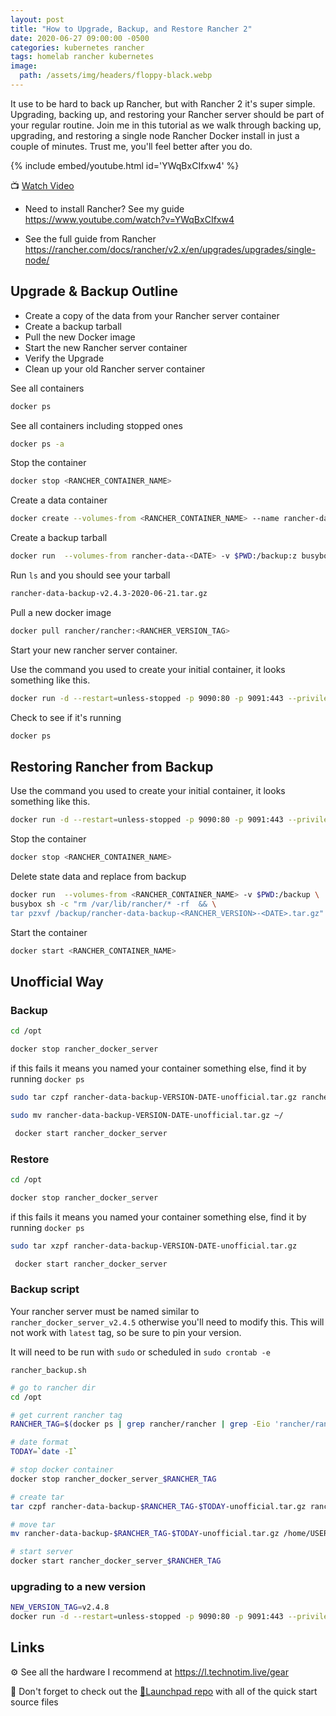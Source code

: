 ```yaml
---
layout: post
title: "How to Upgrade, Backup, and Restore Rancher 2"
date: 2020-06-27 09:00:00 -0500
categories: kubernetes rancher
tags: homelab rancher kubernetes
image:
  path: /assets/img/headers/floppy-black.webp
---
```


It use to be hard to back up Rancher, but with Rancher 2 it's super simple.  Upgrading, backing up, and restoring your Rancher server should be part of your regular routine.  Join me in this tutorial as we walk through backing up, upgrading, and restoring a single node Rancher Docker install in just a couple of minutes.  Trust me, you'll feel better after you do.

{% include embed/youtube.html id='YWqBxCIfxw4' %}

📺 [Watch Video](https://www.youtube.com/watch?v=YWqBxCIfxw4)

* Need to install Rancher?  See my guide <https://www.youtube.com/watch?v=YWqBxCIfxw4>

* See the full guide from Rancher <https://rancher.com/docs/rancher/v2.x/en/upgrades/upgrades/single-node/>

## Upgrade & Backup Outline

* Create a copy of the data from your Rancher server container
* Create a backup tarball
* Pull the new Docker image
* Start the new Rancher server container
* Verify the Upgrade
* Clean up your old Rancher server container

See all containers

```bash
docker ps
```

See all containers including stopped ones

```bash
docker ps -a
```

Stop the container

```bash
docker stop <RANCHER_CONTAINER_NAME>
```

Create a data container

```bash
docker create --volumes-from <RANCHER_CONTAINER_NAME> --name rancher-data-<DATE> rancher/rancher:<RANCHER_CONTAINER_TAG>
```

Create a backup tarball

```bash
docker run  --volumes-from rancher-data-<DATE> -v $PWD:/backup:z busybox tar pzcvf /backup/rancher-data-backup-<RANCHER_VERSION>-<DATE>.tar.gz /var/lib/rancher

```

Run `ls` and you should see your tarball

```bash
rancher-data-backup-v2.4.3-2020-06-21.tar.gz
```

Pull a new docker image

```bash
docker pull rancher/rancher:<RANCHER_VERSION_TAG>
```

Start your new rancher server container.

Use the command you used to create your initial container, it looks something like this.

```bash
docker run -d --restart=unless-stopped -p 9090:80 -p 9091:443 --privileged -v /opt/rancher:/var/lib/rancher --name=rancher_docker_server rancher/rancher:<RANCHER_VERSION>
```

Check to see if it's running

```bash
docker ps
```

## Restoring Rancher from Backup

Use the command you used to create your initial container, it looks something like this.

```bash
docker run -d --restart=unless-stopped -p 9090:80 -p 9091:443 --privileged -v /opt/rancher:/var/lib/rancher --name=rancher_docker_server rancher/rancher:<RANCHER_VERSION>
```

Stop the container

```bash
docker stop <RANCHER_CONTAINER_NAME>
```

Delete state data and replace from backup

```bash
docker run  --volumes-from <RANCHER_CONTAINER_NAME> -v $PWD:/backup \
busybox sh -c "rm /var/lib/rancher/* -rf  && \
tar pzxvf /backup/rancher-data-backup-<RANCHER_VERSION>-<DATE>.tar.gz"
```

Start the container

```bash
docker start <RANCHER_CONTAINER_NAME>
```

## Unofficial Way

### Backup

```bash
cd /opt
```

```bash
docker stop rancher_docker_server
```

if this fails it means you named your container something else, find it by running `docker ps`

```bash
sudo tar czpf rancher-data-backup-VERSION-DATE-unofficial.tar.gz rancher
```

```bash
sudo mv rancher-data-backup-VERSION-DATE-unofficial.tar.gz ~/
```

```bash
 docker start rancher_docker_server
```

### Restore

```bash
cd /opt
```

```bash
docker stop rancher_docker_server
```

if this fails it means you named your container something else, find it by running `docker ps`

```bash
sudo tar xzpf rancher-data-backup-VERSION-DATE-unofficial.tar.gz 
```

```bash
 docker start rancher_docker_server
```

### Backup script

Your rancher server must be named similar to `rancher_docker_server_v2.4.5` otherwise you'll need to modify this.
This will not work with `latest` tag, so be sure to pin your version.

It will need to be run with `sudo` or scheduled in `sudo crontab -e`

`rancher_backup.sh`

```bash
# go to rancher dir
cd /opt

# get current rancher tag
RANCHER_TAG=$(docker ps | grep rancher/rancher | grep -Eio 'rancher/rancher:.{0,6}' | sed 's/rancher\/rancher://g')

# date format
TODAY=`date -I`

# stop docker container
docker stop rancher_docker_server_$RANCHER_TAG

# create tar
tar czpf rancher-data-backup-$RANCHER_TAG-$TODAY-unofficial.tar.gz rancher

# move tar
mv rancher-data-backup-$RANCHER_TAG-$TODAY-unofficial.tar.gz /home/USERNAME/backups/rancher_backups/

# start server
docker start rancher_docker_server_$RANCHER_TAG

```

### upgrading to a new version

```bash
NEW_VERSION_TAG=v2.4.8
docker run -d --restart=unless-stopped -p 9090:80 -p 9091:443 --privileged -v /opt/rancher:/var/lib/rancher --name=rancher_docker_server_$NEW_VERSION_TAG rancher/rancher:$NEW_VERSION_TAG
```

## Links

⚙️ See all the hardware I recommend at <https://l.technotim.live/gear>

🚀 Don't forget to check out the [🚀Launchpad repo](https://l.technotim.live/quick-start) with all of the quick start source files
